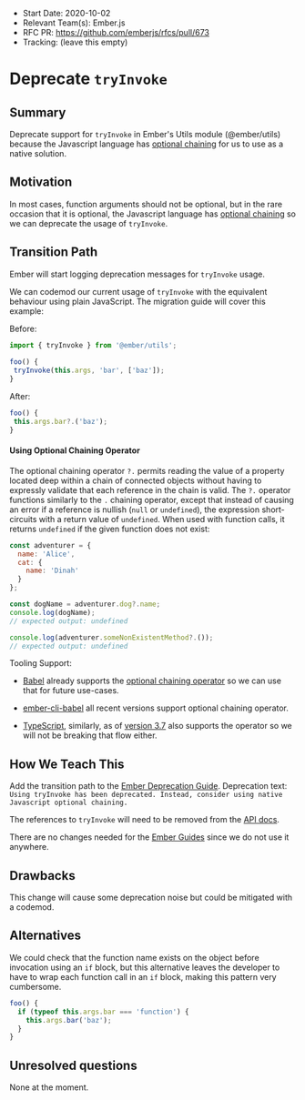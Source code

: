 - Start Date: 2020-10-02
- Relevant Team(s): Ember.js
- RFC PR: https://github.com/emberjs/rfcs/pull/673
- Tracking: (leave this empty)

# Deprecate `tryInvoke`

## Summary

Deprecate support for `tryInvoke` in Ember's Utils module (@ember/utils) because the Javascript language has [optional chaining](https://developer.mozilla.org/en-US/docs/Web/JavaScript/Reference/Operators/Optional_chaining) for us to use as a native solution.

## Motivation

In most cases, function arguments should not be optional, but in the rare occasion that it is optional, the Javascript language has [optional chaining](https://developer.mozilla.org/en-US/docs/Web/JavaScript/Reference/Operators/Optional_chaining) so we can deprecate the usage of `tryInvoke`.

## Transition Path

Ember will start logging deprecation messages for `tryInvoke` usage. 

We can codemod our current usage of `tryInvoke` with the equivalent behaviour using plain JavaScript. The migration guide will cover this example:

Before:

```js
import { tryInvoke } from '@ember/utils';
 
foo() {
 tryInvoke(this.args, 'bar', ['baz']);
}
```

After:

```js
foo() {
 this.args.bar?.('baz');
}
```

#### Using Optional Chaining Operator

The optional chaining operator `?.` permits reading the value of a property located deep within a chain of connected objects without having to expressly validate that each reference in the chain is valid. The `?.` operator functions similarly to the `.` chaining operator, except that instead of causing an error if a reference is nullish (`null` or `undefined`), the expression short-circuits with a return value of `undefined`. When used with function calls, it returns `undefined` if the given function does not exist:

```js
const adventurer = {
  name: 'Alice',
  cat: {
    name: 'Dinah'
  }
};

const dogName = adventurer.dog?.name;
console.log(dogName);
// expected output: undefined

console.log(adventurer.someNonExistentMethod?.());
// expected output: undefined
```

Tooling Support:

- [Babel](https://babeljs.io/) already supports the [optional chaining operator](https://babeljs.io/docs/en/babel-plugin-proposal-optional-chaining) so we can use that for future use-cases.

- [ember-cli-babel](https://www.npmjs.com/package/ember-cli-babel) all recent versions support optional chaining operator.

- [TypeScript](https://github.com/microsoft/TypeScript), similarly, as of [version 3.7](https://www.typescriptlang.org/docs/handbook/release-notes/typescript-3-7.html#optional-chaining) also supports the operator so we will not be breaking that flow either.

## How We Teach This

Add the transition path to the [Ember Deprecation Guide](https://deprecations.emberjs.com/). Deprecation text: `Using tryInvoke has been deprecated. Instead, consider using native Javascript optional chaining.`

The references to `tryInvoke` will need to be removed from the [API docs](https://api.emberjs.com/ember/release/functions/@ember%2Futils/tryInvoke). 

There are no changes needed for the [Ember Guides](https://guides.emberjs.com/release/) since we do not use it anywhere.

## Drawbacks

This change will cause some deprecation noise but could be mitigated with a codemod.

## Alternatives

We could check that the function name exists on the object before invocation using an `if` block, but this alternative leaves the developer to have to wrap each function call in an `if` block, making this pattern very cumbersome.

```js
foo() {
  if (typeof this.args.bar === 'function') {
    this.args.bar('baz');
  }
}
```
## Unresolved questions

None at the moment.
